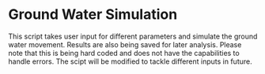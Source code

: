 # Ground Water Simulation
 This script takes user input for different parameters and simulate the ground water movement. Results are also being saved for later analysis. Please note that this is being hard coded and does not have the capabilities to handle errors. The scipt will be modified to tackle different inputs in future. 
